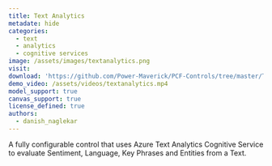 ```yaml
---
title: Text Analytics
metadate: hide
categories:
  - text
  - analytics
  - cognitive services
image: /assets/images/textanalytics.png
visit:
download: 'https://github.com/Power-Maverick/PCF-Controls/tree/master/TextAnalytics'
demo_video: /assets/videos/textanalytics.mp4
model_support: true
canvas_support: true
license_defined: true
authors:
  - danish_naglekar
---
```


A fully configurable control that uses Azure Text Analytics Cognitive Service to evaluate Sentiment, Language, Key Phrases and Entities from a Text.
